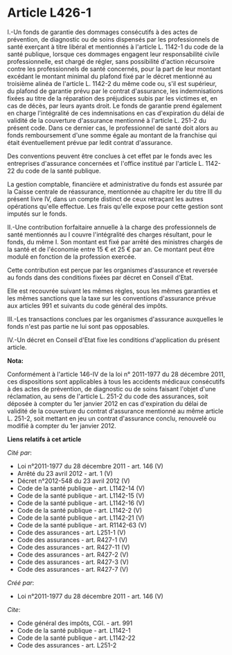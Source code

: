 # Article L426-1

I.-Un fonds de garantie des dommages consécutifs à des actes de prévention, de diagnostic ou de soins dispensés par les
professionnels de santé exerçant à titre libéral et mentionnés à l'article L. 1142-1 du code de la santé publique, lorsque
ces dommages engagent leur responsabilité civile professionnelle, est chargé de régler, sans possibilité d'action récursoire
contre les professionnels de santé concernés, pour la part de leur montant excédant le montant minimal du plafond fixé par le
décret mentionné au troisième alinéa de l'article L. 1142-2 du même code ou, s'il est supérieur, du plafond de garantie prévu
par le contrat d'assurance, les indemnisations fixées au titre de la réparation des préjudices subis par les victimes et, en
cas de décès, par leurs ayants droit. Le fonds de garantie prend également en charge l'intégralité de ces indemnisations en
cas d'expiration du délai de validité de la couverture d'assurance mentionné à l'article L. 251-2 du présent code. Dans ce
dernier cas, le professionnel de santé doit alors au fonds remboursement d'une somme égale au montant de la franchise qui
était éventuellement prévue par ledit contrat d'assurance. 

Des conventions peuvent être conclues à cet effet par le fonds avec les entreprises d'assurance concernées et l'office
institué par l'article L. 1142-22 du code de la santé publique. 

La gestion comptable, financière et administrative du fonds est assurée par la Caisse centrale de réassurance, mentionnée au
chapitre Ier du titre III du présent livre IV, dans un compte distinct de ceux retraçant les autres opérations qu'elle
effectue. Les frais qu'elle expose pour cette gestion sont imputés sur le fonds. 

II.-Une contribution forfaitaire annuelle à la charge des professionnels de santé mentionnés au I couvre l'intégralité des
charges résultant, pour le fonds, du même I. Son montant est fixé par arrêté des ministres chargés de la santé et de
l'économie entre 15 € et 25 € par an. Ce montant peut être modulé en fonction de la profession exercée. 

Cette contribution est perçue par les organismes d'assurance et reversée au fonds dans des conditions fixées par décret en
Conseil d'Etat. 

Elle est recouvrée suivant les mêmes règles, sous les mêmes garanties et les mêmes sanctions que la taxe sur les conventions
d'assurance prévue aux articles 991 et suivants du code général des impôts. 

III.-Les transactions conclues par les organismes d'assurance auxquelles le fonds n'est pas partie ne lui sont pas
opposables. 

IV.-Un décret en Conseil d'Etat fixe les conditions d'application du présent article.

**Nota:**

Conformément à l'article 146-IV de la loi n° 2011-1977 du 28 décembre 2011, ces dispositions sont applicables à tous les
accidents médicaux consécutifs à des actes de prévention, de diagnostic ou de soins faisant l'objet d'une réclamation, au
sens de l'article L. 251-2 du code des assurances, soit déposée à compter du 1er janvier 2012 en cas d'expiration du délai de
validité de la couverture du contrat d'assurance mentionné au même article L. 251-2, soit mettant en jeu un contrat
d'assurance conclu, renouvelé ou modifié à compter du 1er janvier 2012.

**Liens relatifs à cet article**

_Cité par_:

  - Loi n°2011-1977 du 28 décembre 2011 - art. 146 (V)
  - Arrêté du 23 avril 2012 - art. 1 (V)
  - Décret n°2012-548 du 23 avril 2012 (V)
  - Code de la santé publique - art. L1142-14 (V)
  - Code de la santé publique - art. L1142-15 (V)
  - Code de la santé publique - art. L1142-16 (V)
  - Code de la santé publique - art. L1142-2 (V)
  - Code de la santé publique - art. L1142-21 (V)
  - Code de la santé publique - art. R1142-63 (V)
  - Code des assurances - art. L251-1 (V)
  - Code des assurances - art. R427-1 (V)
  - Code des assurances - art. R427-11 (V)
  - Code des assurances - art. R427-2 (V)
  - Code des assurances - art. R427-3 (V)
  - Code des assurances - art. R427-7 (V)

_Créé par_:

  - Loi n°2011-1977 du 28 décembre 2011 - art. 146 (V)

_Cite_:

  - Code général des impôts, CGI. - art. 991
  - Code de la santé publique - art. L1142-1
  - Code de la santé publique - art. L1142-22
  - Code des assurances - art. L251-2
